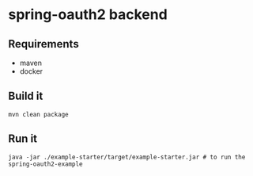 # spring-oauth2 backend

## Requirements

* maven
* docker

## Build it

```
mvn clean package
```

## Run it

```
java -jar ./example-starter/target/example-starter.jar # to run the spring-oauth2-example
```
